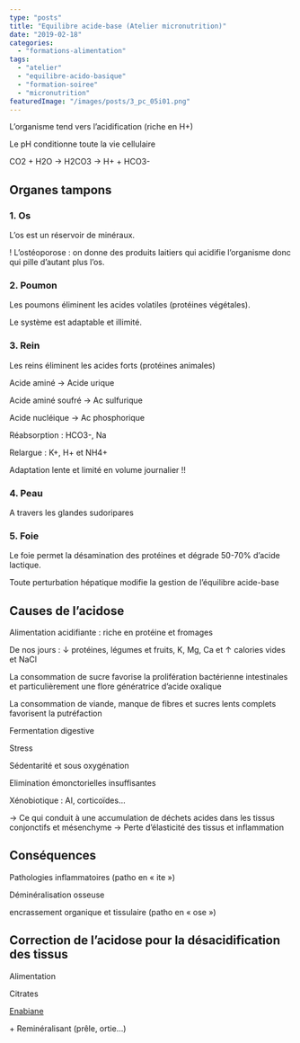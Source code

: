 ```yaml
---
type: "posts"
title: "Equilibre acide-base (Atelier micronutrition)"
date: "2019-02-18"
categories:
  - "formations-alimentation"
tags:
  - "atelier"
  - "equilibre-acido-basique"
  - "formation-soiree"
  - "micronutrition"
featuredImage: "/images/posts/3_pc_05i01.png"
---
```


L’organisme tend vers l’acidification (riche en H+)

Le pH conditionne toute la vie cellulaire

CO2 + H2O → H2CO3 → H+ + HCO3-

## **Organes tampons**

### **1\. Os** 

L’os est un réservoir de minéraux.

! L’ostéoporose : on donne des produits laitiers qui acidifie l’organisme donc qui pille d’autant plus l’os.

### **2\. Poumon**

Les poumons éliminent les acides volatiles (protéines végétales).

Le système est adaptable et illimité.

### **3\. Rein**

Les reins éliminent les acides forts (protéines animales)

Acide aminé → Acide urique

Acide aminé soufré → Ac sulfurique

Acide nucléique → Ac phosphorique

Réabsorption : HCO3-, Na

Relargue : K+, H+ et NH4+

Adaptation lente et limité en volume journalier !!

### **4\. Peau**

A travers les glandes sudoripares

### **5\. Foie**

Le foie permet la désamination des protéines et dégrade 50-70% d’acide lactique.

Toute perturbation hépatique modifie la gestion de l’équilibre acide-base

## **Causes de l’acidose**

Alimentation acidifiante : riche en protéine et fromages

De nos jours : ↓ protéines, légumes et fruits, K, Mg, Ca et ↑ calories vides et NaCl

La consommation de sucre favorise la prolifération bactérienne intestinales et particulièrement une flore génératrice d’acide oxalique

La consommation de viande, manque de fibres et sucres lents complets favorisent la putréfaction

Fermentation digestive

Stress

Sédentarité et sous oxygénation

Elimination émonctorielles insuffisantes

Xénobiotique : AI, corticoïdes…

→ Ce qui conduit à une accumulation de déchets acides dans les tissus conjonctifs et mésenchyme → Perte d’élasticité des tissus et inflammation

## **Conséquences** 

Pathologies inflammatoires (patho en « ite »)

Déminéralisation osseuse

encrassement organique et tissulaire (patho en « ose »)

## **Correction de l’acidose pour la désacidification des tissus**

Alimentation

Citrates

[Enabiane](https://pharmacie.marionetmarin.fr/produit/enabiane/)

\+ Reminéralisant (prêle, ortie…)

